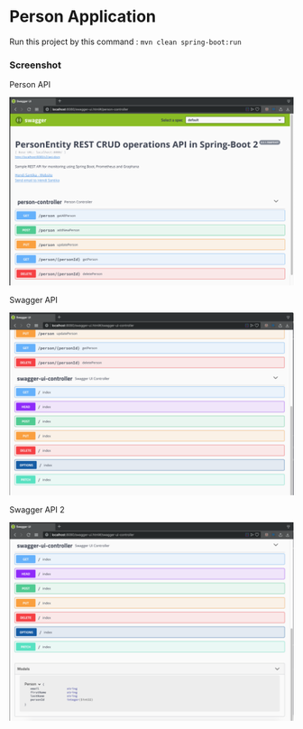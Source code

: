 # Person Application

Run this project by this command : `mvn clean spring-boot:run`

### Screenshot

Person API

![Person API](img/person.png "Person API")

Swagger API

![Swagger API](img/swagger.png "Swagger API")

Swagger API 2

![Swagger API 2](img/swagger2.png "Swagger API 2")